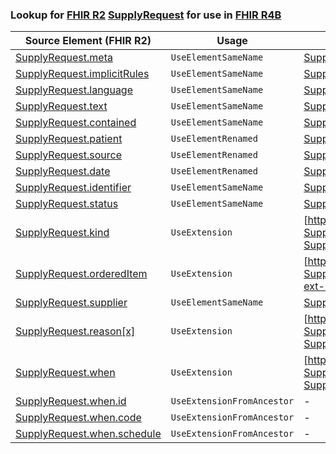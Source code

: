 ### Lookup for [FHIR R2](https://hl7.org/fhir/DSTU2/) [SupplyRequest](https://hl7.org/fhir/DSTU2/SupplyRequest.html) for use in [FHIR R4B](https://hl7.org/fhir/R4B/)

| Source Element (FHIR R2) | Usage | Target |
| -------------- | ----- | ------ |
| [SupplyRequest.meta](https://hl7.org/fhir/DSTU2/SupplyRequest.html#resource) | `UseElementSameName` | [SupplyRequest.meta](https://hl7.org/fhir/R4B/SupplyRequest.html#resource) |
| [SupplyRequest.implicitRules](https://hl7.org/fhir/DSTU2/SupplyRequest.html#resource) | `UseElementSameName` | [SupplyRequest.implicitRules](https://hl7.org/fhir/R4B/SupplyRequest.html#resource) |
| [SupplyRequest.language](https://hl7.org/fhir/DSTU2/SupplyRequest.html#resource) | `UseElementSameName` | [SupplyRequest.language](https://hl7.org/fhir/R4B/SupplyRequest.html#resource) |
| [SupplyRequest.text](https://hl7.org/fhir/DSTU2/SupplyRequest.html#resource) | `UseElementSameName` | [SupplyRequest.text](https://hl7.org/fhir/R4B/SupplyRequest.html#resource) |
| [SupplyRequest.contained](https://hl7.org/fhir/DSTU2/SupplyRequest.html#resource) | `UseElementSameName` | [SupplyRequest.contained](https://hl7.org/fhir/R4B/SupplyRequest.html#resource) |
| [SupplyRequest.patient](https://hl7.org/fhir/DSTU2/SupplyRequest.html#resource) | `UseElementRenamed` | [SupplyRequest.extension](https://hl7.org/fhir/R4B/SupplyRequest.html#resource) |
| [SupplyRequest.source](https://hl7.org/fhir/DSTU2/SupplyRequest.html#resource) | `UseElementRenamed` | [SupplyRequest.requester](https://hl7.org/fhir/R4B/SupplyRequest.html#resource) |
| [SupplyRequest.date](https://hl7.org/fhir/DSTU2/SupplyRequest.html#resource) | `UseElementRenamed` | [SupplyRequest.authoredOn](https://hl7.org/fhir/R4B/SupplyRequest.html#resource) |
| [SupplyRequest.identifier](https://hl7.org/fhir/DSTU2/SupplyRequest.html#resource) | `UseElementSameName` | [SupplyRequest.identifier](https://hl7.org/fhir/R4B/SupplyRequest.html#resource) |
| [SupplyRequest.status](https://hl7.org/fhir/DSTU2/SupplyRequest.html#resource) | `UseElementSameName` | [SupplyRequest.status](https://hl7.org/fhir/R4B/SupplyRequest.html#resource) |
| [SupplyRequest.kind](https://hl7.org/fhir/DSTU2/SupplyRequest.html#resource) | `UseExtension` | [http://hl7.org/fhir/1.0/StructureDefinition/extension-SupplyRequest.kind](StructureDefinition-ext-R2-SupplyRequest.kind.html) |
| [SupplyRequest.orderedItem](https://hl7.org/fhir/DSTU2/SupplyRequest.html#resource) | `UseExtension` | [http://hl7.org/fhir/1.0/StructureDefinition/extension-SupplyRequest.orderedItem](StructureDefinition-ext-R2-SupplyRequest.orderedItem.html) |
| [SupplyRequest.supplier](https://hl7.org/fhir/DSTU2/SupplyRequest.html#resource) | `UseElementSameName` | [SupplyRequest.supplier](https://hl7.org/fhir/R4B/SupplyRequest.html#resource) |
| [SupplyRequest.reason[x]](https://hl7.org/fhir/DSTU2/SupplyRequest.html#resource) | `UseExtension` | [http://hl7.org/fhir/1.0/StructureDefinition/extension-SupplyRequest.reason](StructureDefinition-ext-R2-SupplyRequest.reason.html) |
| [SupplyRequest.when](https://hl7.org/fhir/DSTU2/SupplyRequest.html#resource) | `UseExtension` | [http://hl7.org/fhir/1.0/StructureDefinition/extension-SupplyRequest.when](StructureDefinition-ext-R2-SupplyRequest.when.html) |
| [SupplyRequest.when.id](https://hl7.org/fhir/DSTU2/SupplyRequest.html#resource) | `UseExtensionFromAncestor` | - |
| [SupplyRequest.when.code](https://hl7.org/fhir/DSTU2/SupplyRequest.html#resource) | `UseExtensionFromAncestor` | - |
| [SupplyRequest.when.schedule](https://hl7.org/fhir/DSTU2/SupplyRequest.html#resource) | `UseExtensionFromAncestor` | - |

